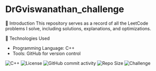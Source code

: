 # DrGviswanathan_challenge

🔹 Introduction
This repository serves as a record of all the LeetCode problems I solve, including solutions, explanations, and optimizations.


🔹 Technologies Used
- Programming Language: C++
- Tools: GitHub for version control

![C++](https://img.shields.io/badge/C++-blue.svg)
![License](https://img.shields.io/github/license/AnantTux/DrGviswanathan_challenge)
![GitHub commit activity](https://img.shields.io/github/commit-activity/m/yourusername/DrGviswanathan_challenge)
![Repo Size](https://img.shields.io/github/repo-size/yourusername/DrGviswanathan_challenge)
![Challenge](https://img.shields.io/badge/LeetCode-Challenge-orange)

